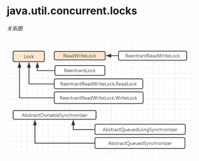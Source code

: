 # java.util.concurrent.locks
###### 关系图
![uml](https://github.com/mzxl1987/JavaPlatform-StandardEdition-8/blob/master/java.util.concurrent.locks/java.util.concurrent.locks.png)
